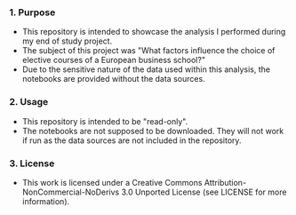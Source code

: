 ### 1. Purpose
* This repository is intended to showcase the analysis I performed during my end of study project.
* The subject of this project was "What factors influence the choice of elective courses of a European business school?"
* Due to the sensitive nature of the data used within this analysis, the notebooks are provided without the data sources.

### 2. Usage
* This repository is intended to be "read-only".
* The notebooks are not supposed to be downloaded. They will not work if run as the data sources are not included in the repository.

### 3. License
* This work is licensed under a Creative Commons Attribution-NonCommercial-NoDerivs 3.0 Unported License (see LICENSE for more information).
